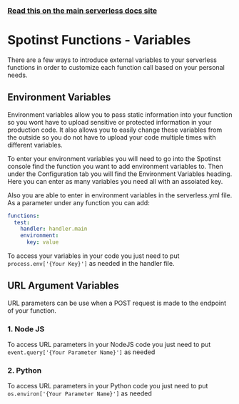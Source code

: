 <!--
title: Serverless Framework - Spotinst Functions Guide - Variables
menuText: Variables
menuOrder: 6
description: Different external variables and how to use them
layout: Doc
-->

<!-- DOCS-SITE-LINK:START automatically generated -->
### [Read this on the main serverless docs site](https://www.serverless.com/framework/docs/providers/spotinst/guide/variables)
<!-- DOCS-SITE-LINK:END -->

# Spotinst Functions - Variables

There are a few ways to introduce external variables to your serverless functions in order to customize each function call based on your personal needs. 

## Environment Variables

Environment variables allow you to pass static information into your function so you wont have to upload sensitive or protected information in your production code. It also allows you to easily change these variables from the outside so you do not have to upload your code multiple times with different variables. 

To enter your environment variables you will need to go into the Spotinst console find the function you want to add environment variables to. Then under the Configuration tab you will find the Environment Variables heading. Here you can enter as many variables you need all with an assoiated key.

Also you are able to enter in environment variables in the serverless.yml file. As a parameter under any function you can add:

```yml
functions:
  test:
    handler: handler.main
    environment:
      key: value
```

To access your variables in your code you just need to put `process.env['{Your Key}']` as needed in the handler file.

## URL Argument Variables

URL parameters can be use when a POST request is made to the endpoint of your function. 

### 1. Node JS

To access URL parameters in your NodeJS code you just need to put `event.query['{Your Parameter Name}']` as needed

### 2. Python

To access URL parameters in your Python code you just need to put `os.environ['{Your Parameter Name}']` as needed
